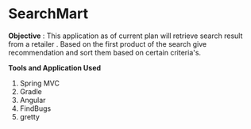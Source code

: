 # SearchMart

__Objective__ : This application as of current plan will retrieve search result from a retailer . Based on the first product of the search give recommendation and sort them based on certain criteria's.

__Tools and Application Used__

1. Spring MVC
2. Gradle
3. Angular
4. FindBugs
5. gretty
